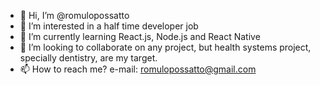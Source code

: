 - 👋 Hi, I’m @romulopossatto
- 👀 I’m interested in a half time developer job
- 🌱 I’m currently learning React.js, Node.js and React Native
- 💞️ I’m looking to collaborate on any project, but health systems project, specially dentistry, are my target.
- 📫 How to reach me? e-mail: romulopossatto@gmail.com

<!---
romulopossatto/romulopossatto is a ✨ special ✨ repository because its `README.md` (this file) appears on your GitHub profile.
You can click the Preview link to take a look at your changes.
--->
